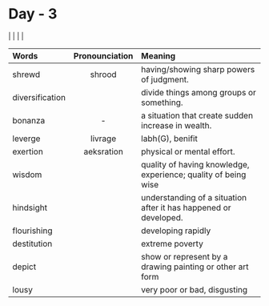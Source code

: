 # Day - 3

| | | |


| Words                      | Pronounciation     | Meaning                                 |
| :------------------------  | :----------------: | :-----------------------------------    |
| shrewd | shrood | having/showing sharp powers of judgment. |
| diversification | | divide things among groups or something. |
| bonanza | - | a situation that create sudden increase in wealth. |
| leverge | livrage | labh(G), benifit |
| exertion | aeksration | physical or mental effort. |
| wisdom | | quality of having knowledge, experience; quality of being wise |
| hindsight | | understanding of a situation after it has happened or developed. |
| flourishing | | developing rapidly |
| destitution | | extreme poverty |
| depict | | show or represent by a drawing painting or other art form |
| lousy | | very poor or bad, disgusting |